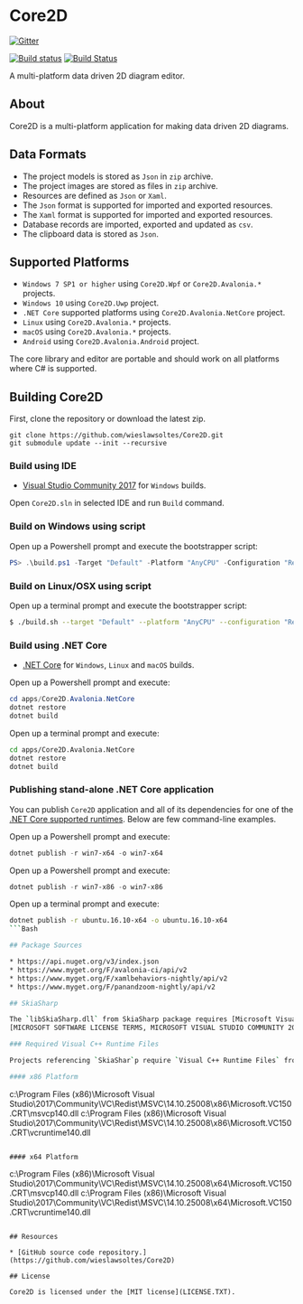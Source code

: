# Core2D

[![Gitter](https://badges.gitter.im/wieslawsoltes/Core2D.svg)](https://gitter.im/wieslawsoltes/Core2D?utm_source=badge&utm_medium=badge&utm_campaign=pr-badge)

[![Build status](https://ci.appveyor.com/api/projects/status/7k1e0voeit7od9bw/branch/master?svg=true)](https://ci.appveyor.com/project/wieslawsoltes/core2d/branch/master)
[![Build Status](https://travis-ci.org/wieslawsoltes/Core2D.svg?branch=master)](https://travis-ci.org/wieslawsoltes/Core2D)

A multi-platform data driven 2D diagram editor.

## About

Core2D is a multi-platform application for making data driven 2D diagrams.

## Data Formats

* The project models is stored as `Json` in `zip` archive.
* The project images are stored  as files in `zip` archive.
* Resources are defined as `Json` or `Xaml`.
* The `Json` format is supported for imported and exported resources. 
* The `Xaml` format is supported for imported and exported resources. 
* Database records are imported, exported and updated as `csv`.
* The clipboard data is stored as `Json`.

## Supported Platforms

* `Windows 7 SP1 or higher` using `Core2D.Wpf` or `Core2D.Avalonia.*` projects.
* `Windows 10` using `Core2D.Uwp` project.
* `.NET Core` supported platforms using `Core2D.Avalonia.NetCore` project.
* `Linux` using `Core2D.Avalonia.*` projects.
* `macOS` using `Core2D.Avalonia.*` projects.
* `Android` using `Core2D.Avalonia.Android` project.

The core library and editor are portable and should work on all platforms where C# is supported.

## Building Core2D

First, clone the repository or download the latest zip.
```
git clone https://github.com/wieslawsoltes/Core2D.git
git submodule update --init --recursive
```

### Build using IDE

* [Visual Studio Community 2017](https://www.visualstudio.com/pl/vs/community/) for `Windows` builds.

Open `Core2D.sln` in selected IDE and run `Build` command.

### Build on Windows using script

Open up a Powershell prompt and execute the bootstrapper script:
```PowerShell
PS> .\build.ps1 -Target "Default" -Platform "AnyCPU" -Configuration "Release"
```

### Build on Linux/OSX using script

Open up a terminal prompt and execute the bootstrapper script:
```Bash
$ ./build.sh --target "Default" --platform "AnyCPU" --configuration "Release"
```
### Build using .NET Core

* [.NET Core](https://www.microsoft.com/net/download/core) for `Windows`, `Linux` and `macOS` builds.

Open up a Powershell prompt and execute:
```PowerShell
cd apps/Core2D.Avalonia.NetCore
dotnet restore
dotnet build
```

Open up a terminal prompt and execute:
```Bash
cd apps/Core2D.Avalonia.NetCore
dotnet restore
dotnet build
```

### Publishing stand-alone .NET Core application

You can publish `Core2D` application and all of its dependencies for one of the [.NET Core supported runtimes](https://docs.microsoft.com/en-us/dotnet/articles/core/rid-catalog). Below are few command-line examples.

Open up a Powershell prompt and execute:
```PowerShell
dotnet publish -r win7-x64 -o win7-x64
```

Open up a Powershell prompt and execute:
```PowerShell
dotnet publish -r win7-x86 -o win7-x86
```

Open up a terminal prompt and execute:
```Bash
dotnet publish -r ubuntu.16.10-x64 -o ubuntu.16.10-x64
```Bash

## Package Sources

* https://api.nuget.org/v3/index.json
* https://www.myget.org/F/avalonia-ci/api/v2
* https://www.myget.org/F/xamlbehaviors-nightly/api/v2
* https://www.myget.org/F/panandzoom-nightly/api/v2

## SkiaSharp

The `libSkiaSharp.dll` from SkiaSharp package requires [Microsoft Visual C++ 2015 Redistributable](https://www.microsoft.com/en-us/download/details.aspx?id=52982) installed or included as part of distribution. License terms for redistributable
[MICROSOFT SOFTWARE LICENSE TERMS, MICROSOFT VISUAL STUDIO COMMUNITY 2015](https://www.visualstudio.com/en-us/support/legal/mt171547) and information about [Distributable Code for Microsoft Visual Studio 2015](https://www.visualstudio.com/en-us/downloads/2015-redistribution-vs.aspx).

### Required Visual C++ Runtime Files

Projects referencing `SkiaShar`p require `Visual C++ Runtime Files` from `Visual Studio Community 2017`.

#### x86 Platform

```
c:\Program Files (x86)\Microsoft Visual Studio\2017\Community\VC\Redist\MSVC\14.10.25008\x86\Microsoft.VC150.CRT\msvcp140.dll
c:\Program Files (x86)\Microsoft Visual Studio\2017\Community\VC\Redist\MSVC\14.10.25008\x86\Microsoft.VC150.CRT\vcruntime140.dll
```

#### x64 Platform

```
c:\Program Files (x86)\Microsoft Visual Studio\2017\Community\VC\Redist\MSVC\14.10.25008\x64\Microsoft.VC150.CRT\msvcp140.dll
c:\Program Files (x86)\Microsoft Visual Studio\2017\Community\VC\Redist\MSVC\14.10.25008\x64\Microsoft.VC150.CRT\vcruntime140.dll
```

## Resources

* [GitHub source code repository.](https://github.com/wieslawsoltes/Core2D)

## License

Core2D is licensed under the [MIT license](LICENSE.TXT).
